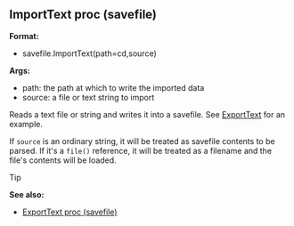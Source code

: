 ## ImportText proc (savefile)


**Format:**
+   savefile.ImportText(path=cd,source)

**Args:**
+   path: the path at which to write the imported data
+   source: a file or text string to import


Reads a text file or string and writes it into a savefile. See
[ExportText](/ref/savefile/proc/ExportText.md) for an example. 

If
`source` is an ordinary string, it will be treated as savefile contents
to be parsed. If it\'s a `file()` reference, it will be treated as a
filename and the file\'s contents will be loaded.

> [!TIP] 
> **See also:**
> +   [ExportText proc (savefile)](/ref/savefile/proc/ExportText.md) 